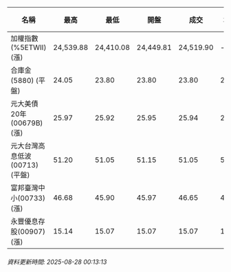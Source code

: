 | 名稱 | 最高 | 最低 | 開盤 | 成交 | 均價 | 成交金額(億) | 昨收 | 漲跌幅 | 漲跌 | 總量 | 昨量 | 振幅 |
| -------- | -------- | -------- | -------- |-------- | -------- | -------- |-------- |-------- |-------- | -------- | -------- |-------- |
|加權指數(%5ETWII) (漲)|24,539.88|24,410.08|24,449.81|24,519.90|-|4,555.36|24,305.10|0.88%|214.80|7,617,903|0|0.53%|
|合庫金(5880) (平盤)|24.05|23.80|23.80|23.80|23.90|1.84|23.80|0.00%|0.00|7,713|27,634|1.05%|
|元大美債20年(00679B) (漲)|25.97|25.92|25.95|25.94|25.95|7.73|25.81|0.50%|0.13|29,804|33,639|0.19%|
|元大台灣高息低波(00713) (平盤)|51.20|51.05|51.15|51.05|51.13|3.41|51.05|0.00%|0.00|6,664|6,348|0.29%|
|富邦臺灣中小(00733) (漲)|46.68|45.90|45.97|46.65|46.41|0.879|45.47|2.60%|1.18|1,894|1,399|1.72%|
|永豐優息存股(00907) (漲)|15.14|15.07|15.07|15.07|15.11|0.154|15.06|0.07%|0.01|1,021|1,017|0.46%|
###### 資料更新時間: 2025-08-28 00:13:13